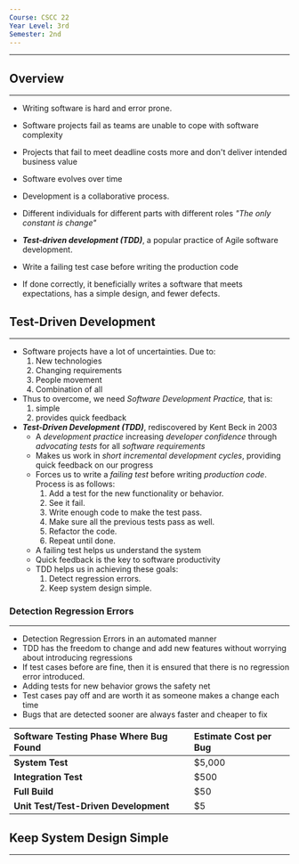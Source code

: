 ```yaml
---
Course: CSCC 22
Year Level: 3rd
Semester: 2nd
---
```

---

## Overview
---
- Writing software is hard and error prone.
- Software projects fail as teams are unable to cope with software complexity
- Projects that fail to meet deadline costs more and don't deliver intended business value

- Software evolves over time
- Development is a collaborative process.
- Different individuals for different parts with different roles
*"The only constant is change"*

- ***Test-driven development (TDD)***, a popular practice of Agile software development.
- Write a failing test case before writing the production code
- If done correctly, it beneficially writes a software that meets expectations, has a simple design, and fewer defects.

## Test-Driven Development
---
- Software projects have a lot of uncertainties. Due to:
	1. New technologies
	2. Changing requirements
	3. People movement
	4. Combination of all
- Thus to overcome, we need *Software Development Practice,* that is:
	1. simple
	2. provides quick feedback
- ***Test-Driven Development (TDD)***, rediscovered by Kent Beck in 2003
	- A *development practice* increasing *developer confidence* through *advocating tests* for all *software requirements*
	- Makes us work in *short incremental development cycles*, providing quick feedback on our progress
	- Forces us to write a *failing test* before writing *production code*. Process is as follows:
		1. Add a test for the new functionality or behavior.
		2. See it fail.
		3. Write enough code to make the test pass.
		4. Make sure all the previous tests pass as well.
		5. Refactor the code.
		6. Repeat until done.
	- A failing test helps us understand the system
	- Quick feedback is the key to software productivity
	- TDD helps us in achieving these goals:
		1. Detect regression errors.
		2. Keep system design simple.

### Detection Regression Errors
---
- Detection Regression Errors in an automated manner
- TDD has the freedom to change and add new features without worrying about introducing regressions
- If test cases before are fine, then it is ensured that there is no regression error introduced.
- Adding tests for new behavior grows the safety net
- Test cases pay off and are worth it as someone makes a change each time
- Bugs that are detected sooner are always faster and cheaper to fix

|Software Testing Phase Where Bug Found|Estimate Cost per Bug|
|:--|:--|
|**System Test**|$5,000|
|**Integration Test**|$500|
|**Full Build**|$50|
|**Unit Test/Test-Driven Development**|$5|

## Keep System Design Simple
---
